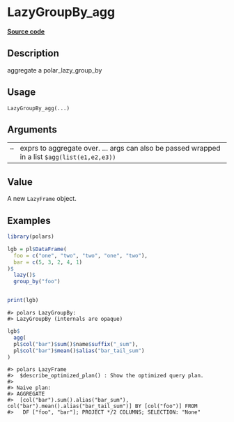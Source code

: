 

# LazyGroupBy_agg

[**Source code**](https://github.com/pola-rs/r-polars/tree/8387e0a88c6889e6449b053999aada405c241066/R/lazyframe__group_by.R#L46)

## Description

aggregate a polar_lazy_group_by

## Usage

<pre><code class='language-R'>LazyGroupBy_agg(...)
</code></pre>

## Arguments

<table>
<tr>
<td style="white-space: nowrap; font-family: monospace; vertical-align: top">
<code id="LazyGroupBy_agg_:_...">…</code>
</td>
<td>
exprs to aggregate over. … args can also be passed wrapped in a list
<code style="white-space: pre;">$agg(list(e1,e2,e3))</code>
</td>
</tr>
</table>

## Value

A new <code>LazyFrame</code> object.

## Examples

``` r
library(polars)

lgb = pl$DataFrame(
  foo = c("one", "two", "two", "one", "two"),
  bar = c(5, 3, 2, 4, 1)
)$
  lazy()$
  group_by("foo")


print(lgb)
```

    #> polars LazyGroupBy: 
    #> LazyGroupBy (internals are opaque)

``` r
lgb$
  agg(
  pl$col("bar")$sum()$name$suffix("_sum"),
  pl$col("bar")$mean()$alias("bar_tail_sum")
)
```

    #> polars LazyFrame
    #>  $describe_optimized_plan() : Show the optimized query plan.
    #> 
    #> Naive plan:
    #> AGGREGATE
    #>  [col("bar").sum().alias("bar_sum"), col("bar").mean().alias("bar_tail_sum")] BY [col("foo")] FROM
    #>   DF ["foo", "bar"]; PROJECT */2 COLUMNS; SELECTION: "None"
